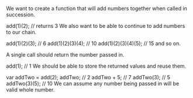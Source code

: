 We want to create a function that will add numbers together when called in succession.

add(1)(2);
// returns 3
We also want to be able to continue to add numbers to our chain.

add(1)(2)(3); // 6
add(1)(2)(3)(4); // 10
add(1)(2)(3)(4)(5); // 15
and so on.

A single call should return the number passed in.

add(1); // 1
We should be able to store the returned values and reuse them.

var addTwo = add(2);
addTwo; // 2
addTwo + 5; // 7
addTwo(3); // 5
addTwo(3)(5); // 10
We can assume any number being passed in will be valid whole number.